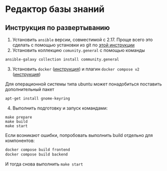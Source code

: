 # Редактор базы знаний

## Инструкция по развертыванию

1. Установить `ansible` версии, совместимой с 2.17. Проще всего это сделать с помощью установки из git по [этой инструкции](https://docs.ansible.com/ansible/latest/installation_guide/intro_installation.html#running-the-devel-branch-from-a-clone)
2. Установить коллекцию `comunity.general` с помощью команды 

```bash
ansible-galaxy collection install community.general
```
3. Установить `docker` ([инструкция](https://docs.docker.com/engine/install/)) и плагин `docker compose v2` ([инструкция](https://docs.docker.com/compose/install/linux/))

Для операционной системы типа ubuntu может понадобиться поставить дополнительный пакет

```bash
apt-get install gnome-keyring
```

4. Выполнить подготовку и запуск командами:

```
make prepare
make build
make start
```

Если возникают ошибки, попробовать выполнить build отдельно для компонентов:

```bash
docker compose build frontend
docker compose build backend
```

И тогда снова выполнить `make start`

